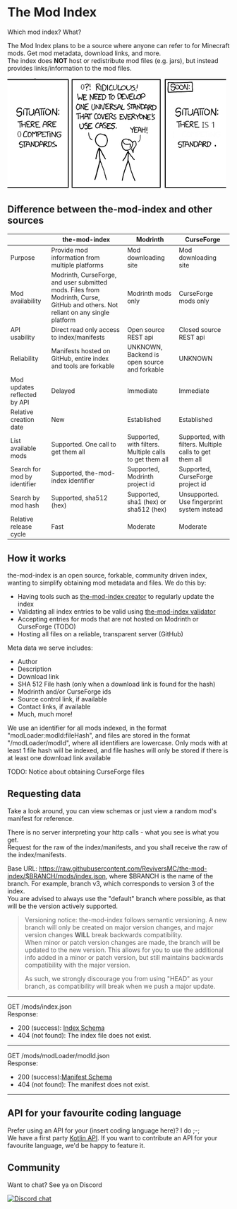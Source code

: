 # The Mod Index

Which mod index? What?

The Mod Index plans to be a source where anyone can refer to for Minecraft mods. Get mod metadata, download links, and more.  
The index does **NOT** host or redistribute mod files (e.g. jars), but instead provides links/information to the mod files.

![Competing standards meme](./assets/competingStandards.png)

## Difference between the-mod-index and other sources

|                              | the-mod-index                                                                                                                    | Modrinth                                                | CurseForge                                              |
|------------------------------|----------------------------------------------------------------------------------------------------------------------------------|---------------------------------------------------------|---------------------------------------------------------|
| Purpose                      | Provide mod information from multiple platforms                                                                                  | Mod downloading site                                    | Mod downloading site                                    |
| Mod availability             | Modrinth, CurseForge, and user submitted mods. Files from Modrinth, Curse, GitHub and others. Not reliant on any single platform | Modrinth mods only                                      | CurseForge mods only                                    |
| API usability                | Direct read only access to index/manifests                                                                                       | Open source REST api                                    | Closed source REST api                                  |
| Reliability                  | Manifests hosted on GitHub, entire index and tools are forkable                                                                  | UNKNOWN, Backend is open source and forkable            | UNKNOWN                                                 |
| Mod updates reflected by API | Delayed                                                                                                                          | Immediate                                               | Immediate                                               |
| Relative creation date       | New                                                                                                                              | Established                                             | Established                                             |
| List available mods          | Supported. One call to get them all                                                                                              | Supported, with filters. Multiple calls to get them all | Supported, with filters. Multiple calls to get them all |
| Search for mod by identifier | Supported, the-mod-index identifier                                                                                              | Supported, Modrinth project id                          | Supported, CurseForge project id                        |
| Search by mod hash           | Supported, sha512 (hex)                                                                                                          | Supported, sha1 (hex) or sha512 (hex)                   | Unsupported. Use fingerprint system instead             |
| Relative release cycle       | Fast                                                                                                                             | Moderate                                                | Moderate                                                |

## How it works
the-mod-index is an open source, forkable, community driven index, wanting to simplify obtaining mod metadata and files. We do this by:

- Having tools such as [the-mod-index creator](https://github.com/reviversmc/the-mod-index-creator) to regularly update the index
- Validating all index entries to be valid using [the-mod-index validator](https://github.com/reviversmc/the-mod-index-validation)
- Accepting entries for mods that are not hosted on Modrinth or CurseForge (TODO)
- Hosting all files on a reliable, transparent server (GitHub)

Meta data we serve includes:

- Author
- Description
- Download link
- SHA 512 File hash (only when a download link is found for the hash)
- Modrinth and/or CurseForge ids
- Source control link, if available
- Contact links, if available
- Much, much more!

We use an identifier for all mods indexed, in the format "modLoader:modId:fileHash", and files are stored in the format "/modLoader/modId", where all identifiers are lowercase.
Only mods with at least 1 file hash will be indexed, and file hashes will only be stored if there is at least one download link available

TODO: Notice about obtaining CurseForge files

## Requesting data
Take a look around, you can view schemas or just view a random mod's manifest for reference.

There is no server interpreting your http calls - what you see is what you get.  
Request for the raw of the index/manifests, and you shall receive the raw of the index/manifests.

Base URL: https://raw.githubusercontent.com/ReviversMC/the-mod-index/$BRANCH/mods/index.json, where $BRANCH is the name of the branch. For example, branch v3, which corresponds to version 3 of the index.  
You are advised to always use the "default" branch where possible, as that will be the version actively supported.

> Versioning notice: the-mod-index follows semantic versioning. A new branch will only be created on major version changes, and major version changes **WILL** break backwards compatibility.  
> When minor or patch version changes are made, the branch will be updated to the new version. This allows for you to use the additional info added in a minor or patch version, but still maintains backwards compatibility with the major version.
> 
> As such, we strongly discourage you from using "HEAD" as your branch, as compatibility will break when we push a major update.
---
GET /mods/index.json   
Response: 
- 200 (success): [Index Schema](/schema/indexSchema.json)  
- 404 (not found): The index file does not exist.
---
GET /mods/modLoader/modId.json  
Response: 
- 200 (success):[Manifest Schema](/schema/manifestSchema.json)
- 404 (not found): The manifest does not exist.
---

## API for your favourite coding language
Prefer using an API for your (insert coding language here)? I do ;-;  
We have a first party [Kotlin API](https://github.com/reviversmc/the-mod-index-api). If you want to contribute an API for your favourite language, we'd be happy to feature it.

## Community
Want to chat? See ya on Discord

[![Discord chat](https://img.shields.io/badge/chat%20on-discord-7289DA?logo=discord&logoColor=white)](https://discord.gg/6bTGYFppfz)